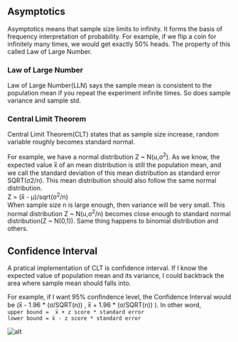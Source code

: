 ## Asymptotics
Asymptotics means that sample size limits to infinity. It forms the basis of frequency interpretation of probability. For example, if we flip a coin for infinitely many times, we would get exactly 50% heads. The property of this called Law of Large Number.


### Law of Large Number
Law of Large Number(LLN) says the sample mean is consistent to the population mean if you repeat the experiment infinite times. So does sample variance and sample std.

### Central Limit Theorem
Central Limit Theorem(CLT) states that as sample size increase, random variable roughly becomes standard normal. 

For example, we have a normal distribution Z ~ N(u,σ<sup>2</sup>). As we know, the expected value x̅ of an mean distribution is still the population mean, and we call the standard deviation of this mean distribution as standard error SQRT(σ2/n). This mean distribution should also follow the same normal distribution.                
Z = (x̅ - μ)/sqrt(σ<sup>2</sup>/n)     
When sample size n is large enough, then variance will be very small. This normal distribution Z ~ N(u,σ<sup>2</sup>/n) becomes close enough to standard normal distribution(Z ~ N(0,1)). Same thing happens to binomial distribution and others.

## Confidence Interval
A pratical implementation of CLT is confidence interval. If I know the expected value of population mean and its variance, I could backtrack the area where sample mean should falls into.                   

For example, if I want 95% confindence level, the Confidence Interval would be (x̅ - 1.96 * (σ/SQRT(n)) , x̅ + 1.96 * (σ/SQRT(n)) ). In other word,           
```upper bound =  x̅ + z score * standard error```                
```lower bound = x̅ - z score * standard error```               

![alt](https://github.com/versehe/AB_Testing_Notebook/blob/master/Statistical%20Inference/02.%20Distribution/normal%20distribution.png)
